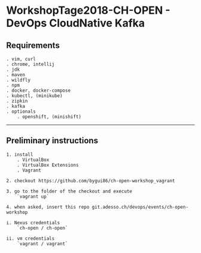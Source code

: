 
# WorkshopTage2018-CH-OPEN - DevOps CloudNative Kafka

## Requirements

	. vim, curl
	. chrome, intellij
	. jdk
	. maven
	. wildfly
	. npm
	. docker, docker-compose
	. kubectl, (minikube)
	. zipkin
	. kafka
	. optionals
		. openshift, (minishift)

---

## Preliminary instructions

	1. install
		. VirtualBox
		. VirtualBox Extensions
		. Vagrant

	2. checkout https://github.com/bygui86/ch-open-workshop_vagrant

	3. go to the folder of the checkout and execute
		`vagrant up`

	4. when asked, insert this repo git.adesso.ch/devops/events/ch-open-workshop

	i. Nexus credentials
		`ch-open / ch-open`

	ii. vm credentials
		`vagrant / vagrant`
